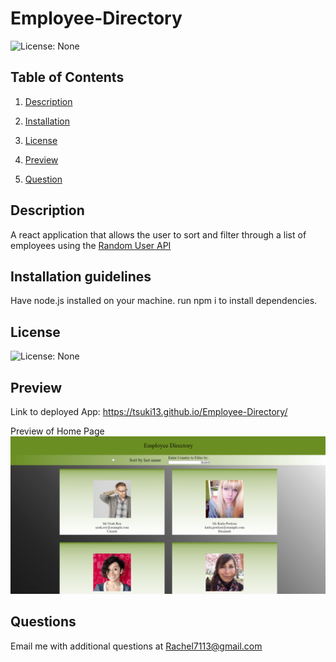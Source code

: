 # Employee-Directory

![License: None](https://img.shields.io/badge/license-no%20license-brightgreen)

  ## Table of Contents 

  1. [Description](#description) 

  2. [Installation](#installation-guidelines) 

  3. [License](#license) 

  4. [Preview](#preview)

  5. [Question](#questions)  


  ## Description 

  A react application that allows the user to sort and filter through a list of employees using the [Random User API](https://randomuser.me/)
 
  ## Installation guidelines 

  Have node.js installed on your machine. 
  run npm i to install dependencies.

  ## License 
![License: None](https://img.shields.io/badge/license-no%20license-brightgreen)

  ## Preview

  Link to deployed App: https://tsuki13.github.io/Employee-Directory/

  Preview of Home Page <br>
  ![Preview](./public/preview.png)

  ## Questions 
  Email me with additional questions at 
  Rachel7113@gmail.com




